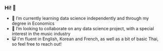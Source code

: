 ### Hi! 👋

- 🌱 I’m currently learning data science independently and through my degree in Economics
- 🤝 I’m looking to collaborate on any data science project, with a special interest in the music industry
- 😺 I'm fluent in English, Korean and French, as well as a bit of basic Thai, so feel free to reach out!

<!--
**THLequeux202106384/THLequeux202106384** is a ✨ _special_ ✨ repository because its `README.md` (this file) appears on your GitHub profile.

Here are some ideas to get you started:

- 🔭 I’m currently working on ...
- 🌱 I’m currently learning data science independently and through my university degree in Economics
- 👯 I’m looking to collaborate on ...
- 🤔 I’m looking for help with ...
- 💬 Ask me about ...
- 📫 How to reach me: ...
- 😄 Pronouns: ...
- ⚡ Fun fact: ...
-->
